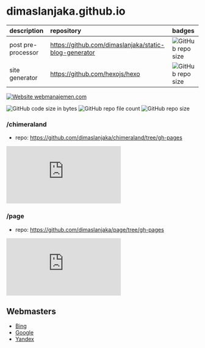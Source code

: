 # dimaslanjaka.github.io

| description | repository | badges |
| :--- | :--- | :--- |
| post pre-processor | https://github.com/dimaslanjaka/static-blog-generator | ![GitHub repo size](https://img.shields.io/github/repo-size/dimaslanjaka/static-blog-generator?style=flat-square)
| site generator | https://github.com/hexojs/hexo | ![GitHub repo size](https://img.shields.io/github/repo-size/hexojs/hexo?style=flat-square)


[![Website webmanajemen.com](https://img.shields.io/website-up-down-green-red/https/webmanajemen.com.svg)](https://webmanajemen.com/)

![GitHub code size in bytes](https://img.shields.io/github/languages/code-size/dimaslanjaka/dimaslanjaka.github.io?style=flat-square)
![GitHub repo file count](https://img.shields.io/github/directory-file-count/dimaslanjaka/dimaslanjaka.github.io?style=flat-square)
![GitHub repo size](https://img.shields.io/github/repo-size/dimaslanjaka/dimaslanjaka.github.io?style=flat-square)

### /chimeraland
- repo: https://github.com/dimaslanjaka/chimeraland/tree/gh-pages

![GitHub file size in bytes on a specified ref (branch/commit/tag)](https://img.shields.io/github/size/dimaslanjaka/chimeraland/index.html?branch=gh-pages&style=flat-square)

### /page
- repo: https://github.com/dimaslanjaka/page/tree/gh-pages

![GitHub file size in bytes on a specified ref (branch/commit/tag)](https://img.shields.io/github/size/dimaslanjaka/page/readme.md?branch=gh-pages&style=flat-square)


## Webmasters
- [Bing](https://www.bing.com/webmasters/home?siteUrl=https://webmanajemen.com/)
- [Google](https://search.google.com/search-console?resource_id=sc-domain%3Awebmanajemen.com)
- [Yandex](https://webmaster.yandex.com/site/https:www.webmanajemen.com:443/dashboard/)
